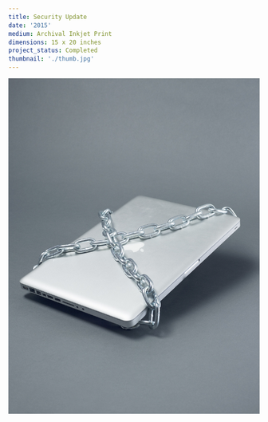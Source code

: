 ```yaml
---
title: Security Update
date: '2015'
medium: Archival Inkjet Print
dimensions: 15 x 20 inches
project_status: Completed
thumbnail: './thumb.jpg'
---
```


![](security-update-large.jpg)
